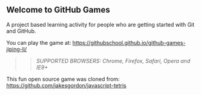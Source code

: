 ## Welcome to GitHub Games

A project based learning activity for people who are getting started with Git and GitHub.

You can play the game at: https://githubschool.github.io/github-games-jiping-li/

>> _*SUPPORTED BROWSERS*: Chrome, Firefox, Safari, Opera and IE9+_

This fun open source game was cloned from: https://github.com/jakesgordon/javascript-tetris
